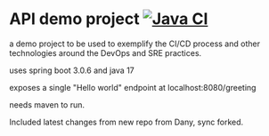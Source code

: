 API demo project [![Java CI](https://github.com/angeleliseo/apiDemo-sdet/actions/workflows/apiDemo-build.yaml/badge.svg)](https://github.com/angeleliseo/apiDemo-sdet/actions/workflows/apiDemo-build.yaml)
=================

a demo project to be used to exemplify 
the CI/CD process and other technologies 
around the DevOps and SRE practices.


uses spring boot 3.0.6 and java 17

exposes a single "Hello world" endpoint
at localhost:8080/greeting

needs maven to run.

Included latest changes from new repo from Dany, sync forked.